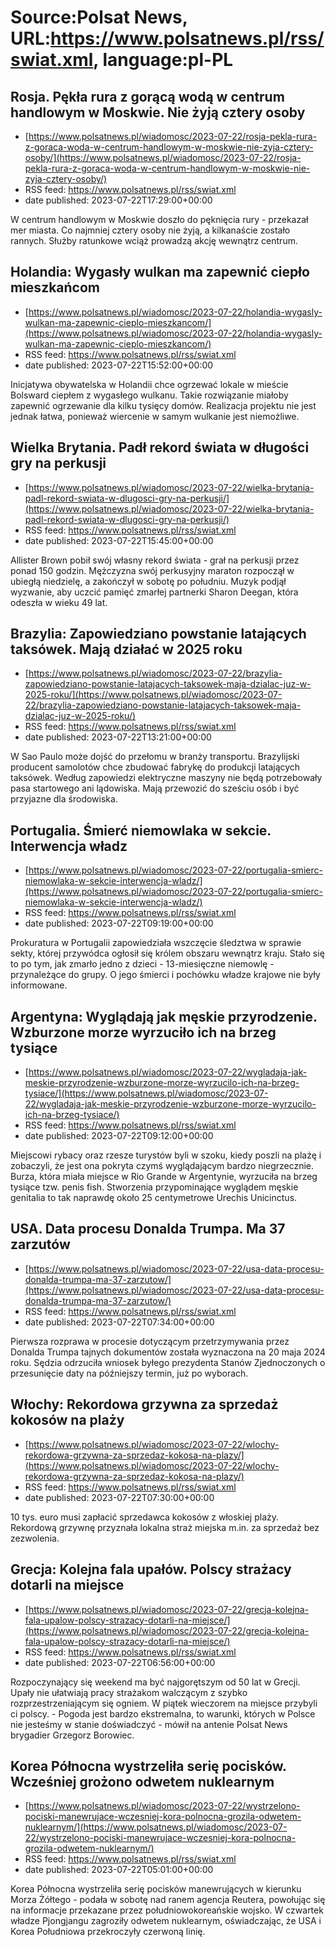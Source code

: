 # Source:Polsat News, URL:https://www.polsatnews.pl/rss/swiat.xml, language:pl-PL

## Rosja. Pękła rura z gorącą wodą w centrum handlowym w Moskwie. Nie żyją cztery osoby
 - [https://www.polsatnews.pl/wiadomosc/2023-07-22/rosja-pekla-rura-z-goraca-woda-w-centrum-handlowym-w-moskwie-nie-zyja-cztery-osoby/](https://www.polsatnews.pl/wiadomosc/2023-07-22/rosja-pekla-rura-z-goraca-woda-w-centrum-handlowym-w-moskwie-nie-zyja-cztery-osoby/)
 - RSS feed: https://www.polsatnews.pl/rss/swiat.xml
 - date published: 2023-07-22T17:29:00+00:00

W centrum handlowym w Moskwie doszło do pęknięcia rury - przekazał mer miasta. Co najmniej cztery osoby nie żyją, a kilkanaście zostało rannych. Służby ratunkowe wciąż prowadzą akcję wewnątrz centrum.

## Holandia: Wygasły wulkan ma zapewnić ciepło mieszkańcom
 - [https://www.polsatnews.pl/wiadomosc/2023-07-22/holandia-wygasly-wulkan-ma-zapewnic-cieplo-mieszkancom/](https://www.polsatnews.pl/wiadomosc/2023-07-22/holandia-wygasly-wulkan-ma-zapewnic-cieplo-mieszkancom/)
 - RSS feed: https://www.polsatnews.pl/rss/swiat.xml
 - date published: 2023-07-22T15:52:00+00:00

Inicjatywa obywatelska w Holandii chce ogrzewać lokale w mieście Bolsward ciepłem z wygasłego wulkanu. Takie rozwiązanie miałoby zapewnić ogrzewanie dla kilku tysięcy domów. Realizacja projektu nie jest jednak łatwa, ponieważ wiercenie w samym wulkanie jest niemożliwe.

## Wielka Brytania. Padł rekord świata w długości gry na perkusji
 - [https://www.polsatnews.pl/wiadomosc/2023-07-22/wielka-brytania-padl-rekord-swiata-w-dlugosci-gry-na-perkusji/](https://www.polsatnews.pl/wiadomosc/2023-07-22/wielka-brytania-padl-rekord-swiata-w-dlugosci-gry-na-perkusji/)
 - RSS feed: https://www.polsatnews.pl/rss/swiat.xml
 - date published: 2023-07-22T15:45:00+00:00

Allister Brown pobił swój własny rekord świata - grał na perkusji przez ponad 150 godzin. Mężczyzna swój perkusyjny maraton rozpoczął w ubiegłą niedzielę, a zakończył w sobotę po południu. Muzyk podjął wyzwanie, aby uczcić pamięć zmarłej partnerki Sharon Deegan, która odeszła w wieku 49 lat.

## Brazylia: Zapowiedziano powstanie latających taksówek. Mają działać w 2025 roku
 - [https://www.polsatnews.pl/wiadomosc/2023-07-22/brazylia-zapowiedziano-powstanie-latajacych-taksowek-maja-dzialac-juz-w-2025-roku/](https://www.polsatnews.pl/wiadomosc/2023-07-22/brazylia-zapowiedziano-powstanie-latajacych-taksowek-maja-dzialac-juz-w-2025-roku/)
 - RSS feed: https://www.polsatnews.pl/rss/swiat.xml
 - date published: 2023-07-22T13:21:00+00:00

W Sao Paulo może dojść do przełomu w branży transportu. Brazylijski producent samolotów chce zbudować fabrykę do produkcji latających taksówek. Według zapowiedzi elektryczne maszyny nie będą potrzebowały pasa startowego ani lądowiska. Mają przewozić do sześciu osób i być przyjazne dla środowiska.

## Portugalia. Śmierć niemowlaka w sekcie. Interwencja władz
 - [https://www.polsatnews.pl/wiadomosc/2023-07-22/portugalia-smierc-niemowlaka-w-sekcie-interwencja-wladz/](https://www.polsatnews.pl/wiadomosc/2023-07-22/portugalia-smierc-niemowlaka-w-sekcie-interwencja-wladz/)
 - RSS feed: https://www.polsatnews.pl/rss/swiat.xml
 - date published: 2023-07-22T09:19:00+00:00

Prokuratura w Portugalii zapowiedziała wszczęcie śledztwa w sprawie sekty, której przywódca ogłosił się królem obszaru wewnątrz kraju. Stało się to po tym, jak zmarło jedno z dzieci - 13-miesięczne niemowlę - przynależące do grupy. O jego śmierci i pochówku władze krajowe nie były informowane.

## Argentyna: Wyglądają jak męskie przyrodzenie. Wzburzone morze wyrzuciło ich na brzeg tysiące
 - [https://www.polsatnews.pl/wiadomosc/2023-07-22/wygladaja-jak-meskie-przyrodzenie-wzburzone-morze-wyrzucilo-ich-na-brzeg-tysiace/](https://www.polsatnews.pl/wiadomosc/2023-07-22/wygladaja-jak-meskie-przyrodzenie-wzburzone-morze-wyrzucilo-ich-na-brzeg-tysiace/)
 - RSS feed: https://www.polsatnews.pl/rss/swiat.xml
 - date published: 2023-07-22T09:12:00+00:00

Miejscowi rybacy oraz rzesze turystów byli w szoku, kiedy poszli na plażę i zobaczyli, że jest ona pokryta czymś wyglądającym bardzo niegrzecznie. Burza, która miała miejsce w Rio Grande w Argentynie, wyrzuciła na brzeg tysiące tzw. penis fish. Stworzenia przypominające wyglądem męskie genitalia to tak naprawdę około 25 centymetrowe Urechis Unicinctus.

## USA. Data procesu Donalda Trumpa. Ma 37 zarzutów
 - [https://www.polsatnews.pl/wiadomosc/2023-07-22/usa-data-procesu-donalda-trumpa-ma-37-zarzutow/](https://www.polsatnews.pl/wiadomosc/2023-07-22/usa-data-procesu-donalda-trumpa-ma-37-zarzutow/)
 - RSS feed: https://www.polsatnews.pl/rss/swiat.xml
 - date published: 2023-07-22T07:34:00+00:00

Pierwsza rozprawa w procesie dotyczącym przetrzymywania przez Donalda Trumpa tajnych dokumentów została wyznaczona na 20 maja 2024 roku. Sędzia odrzuciła wniosek byłego prezydenta Stanów Zjednoczonych o przesunięcie daty na późniejszy termin, już po wyborach.

## Włochy: Rekordowa grzywna za sprzedaż kokosów na plaży
 - [https://www.polsatnews.pl/wiadomosc/2023-07-22/wlochy-rekordowa-grzywna-za-sprzedaz-kokosa-na-plazy/](https://www.polsatnews.pl/wiadomosc/2023-07-22/wlochy-rekordowa-grzywna-za-sprzedaz-kokosa-na-plazy/)
 - RSS feed: https://www.polsatnews.pl/rss/swiat.xml
 - date published: 2023-07-22T07:30:00+00:00

10 tys. euro musi zapłacić sprzedawca kokosów z włoskiej plaży. Rekordową grzywnę przyznała lokalna straż miejska m.in. za sprzedaż bez zezwolenia.

## Grecja: Kolejna fala upałów. Polscy strażacy dotarli na miejsce
 - [https://www.polsatnews.pl/wiadomosc/2023-07-22/grecja-kolejna-fala-upalow-polscy-strazacy-dotarli-na-miejsce/](https://www.polsatnews.pl/wiadomosc/2023-07-22/grecja-kolejna-fala-upalow-polscy-strazacy-dotarli-na-miejsce/)
 - RSS feed: https://www.polsatnews.pl/rss/swiat.xml
 - date published: 2023-07-22T06:56:00+00:00

Rozpoczynający się weekend ma być najgorętszym od 50 lat w Grecji. Upały nie ułatwiają pracy strażakom walczącym z szybko rozprzestrzeniającym się ogniem. W piątek wieczorem na miejsce przybyli ci polscy. - Pogoda jest bardzo ekstremalna, to warunki, których w Polsce nie jesteśmy w stanie doświadczyć - mówił na antenie Polsat News brygadier Grzegorz Borowiec.

## Korea Północna wystrzeliła serię pocisków. Wcześniej grożono odwetem nuklearnym
 - [https://www.polsatnews.pl/wiadomosc/2023-07-22/wystrzelono-pociski-manewrujace-wczesniej-kora-polnocna-grozila-odwetem-nuklearnym/](https://www.polsatnews.pl/wiadomosc/2023-07-22/wystrzelono-pociski-manewrujace-wczesniej-kora-polnocna-grozila-odwetem-nuklearnym/)
 - RSS feed: https://www.polsatnews.pl/rss/swiat.xml
 - date published: 2023-07-22T05:01:00+00:00

Korea Północna wystrzeliła serię pocisków manewrujących w kierunku Morza Żółtego - podała w sobotę nad ranem agencja Reutera, powołując się na informacje przekazane przez południowokoreańskie wojsko. W czwartek władze Pjongjangu zagroziły odwetem nuklearnym, oświadczając, że USA i Korea Południowa przekroczyły czerwoną linię.

